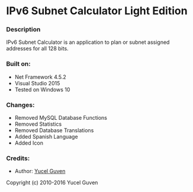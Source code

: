 # IPv6 Subnet Calculator Light Edition
### Description
IPv6 Subnet Calculator is an application to plan or subnet assigned addresses for all 128 bits.

### Built on:
- Net Framework 4.5.2
- Visual Studio 2015
- Tested on Windows 10

### Changes:
- Removed MySQL Database Functions
- Removed Statistics
- Removed Database Translations
- Added Spanish Language
- Added Icon

### Credits:
- Author: [Yucel Guven](https://ipv6st.codeplex.com/) 

Copyright (c) 2010-2016 Yucel Guven
